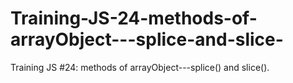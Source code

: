 # Training-JS-24-methods-of-arrayObject---splice-and-slice-
Training JS #24: methods of arrayObject---splice() and slice(). 
